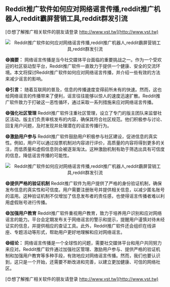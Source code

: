 ## **Reddit推广软件如何应对网络谣言传播,reddit推广机器人,reddit霸屏营销工具,reddit群发引流**

[😍想了解推广相关软件的朋友请登录 http://www.vst.tw](http://www.vst.tw)

 <center><img src="https://vst.tw/MP4/tuiguang/png/8.png" alt="Reddit推广软件如何应对网络谣言传播,reddit推广机器人,reddit霸屏营销工具,reddit群发引流"></center>

**😄摘要：**
网络谣言传播是当今社交媒体平台面临的重要挑战之一。作为一个受欢迎的社区驱动型平台，Reddit推广软件一直致力于提供一个健康、安全的交流环境。本文将探讨Reddit推广软件如何应对网络谣言传播，并介绍一些有效的方法来减少谣言的影响。

**😄引言：**
随着互联网的普及，信息的传播速度变得前所未有的快速。然而，这也给网络谣言的传播带来了便利，谣言往往能够以惊人的速度迅速扩散。Reddit推广软件致力于打破这一恶性循环，通过采取一系列措施来应对网络谣言传播。

**😄强化社区管理**
Reddit推广软件注重社区管理，设立了专门的版主团队来监督社区活动。版主们负责审核发布的内容，确保其符合社区规范。他们积极参与讨论、回复用户问题，及时发现并处理潜在的谣言传播行为。

**😄激励用户参与**
Reddit推广软件鼓励用户积极参与社区建设，促进信息的真实性。例如，用户可以通过投票机制对内容进行评价，高质量的内容将得到更多的关注，而低质量和虚假信息则会被逐渐淘汰。这种激励机制有助于筛选出具有可信度的信息，降低谣言传播的可能性。

 <center><img src="https://vst.tw/MP4/tuiguang/png/7.png" alt="Reddit推广软件如何应对网络谣言传播,reddit推广机器人,reddit霸屏营销工具,reddit群发引流"></center>

**😄提供严格的验证机制**
Reddit推广软件为用户提供了严格的身份验证机制，确保发布信息的真实性和可信度。用户需要注册账号并提供相关信息，以减少匿名账号的滥用。这种验证机制不仅增加了信息发布者的责任感，也使得谣言传播者难以利用虚假账号进行传播。

**😄加强用户教育**
Reddit推广软件重视用户教育，致力于培养用户识别和应对网络谣言的能力。平台会定期发布关于网络谣言的警示和提示，提醒用户谨慎对待未经证实的信息，并提供相应的查证工具。此外，Reddit推广软件还会组织在线讲座、专题活动等形式，帮助用户更好地理解和应对网络谣言。

**😄结论：**
网络谣言传播是一个全球性的问题，需要社交媒体平台和用户共同努力来应对。Reddit推广软件通过加强社区管理、激励用户参与、提供严格的验证机制和加强用户教育等多种手段，有效地应对网络谣言传播。然而，我们也要认识到，这只是一个开始，还需要不断改进和完善，以建立更加健康、可信的网络社区。

[😍想了解推广相关软件的朋友请登录 http://www.vst.tw](http://www.vst.tw)



